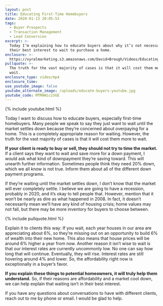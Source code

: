 ```yaml
---
layout: post
title: Educating First-Time Homebuyers
date: 2020-01-13 20:05:53
tags:
  - Buyer Prospects
  - Transaction Management
  - Lead Conversion
excerpt: >-
  Today I’m explaining how to educate buyers about why it’s not necessarily in
  their best interest to wait to purchase a home.
enclosure: >-
  https://vyralmarketing.s3.amazonaws.com/David+Brough/Videos/Educating+First-Time+Homebuyers.mp4
pullquote: >-
  The truth for the vast majority of cases is that it will cost them more to
  wait.
enclosure_type: video/mp4
enclosure_time:
use_youtube_image: false
youtube_alternate_image: /uploads/educate-buyers-youtube.jpg
youtube_code: MTMAWiczSGE
---
```


{% include youtube.html %}

Today I want to discuss how to educate buyers, especially first-time homebuyers. Many people we speak to say they just want to wait until the market settles down because they’re concerned about overpaying for a home. This is a completely appropriate reason for waiting. However, the truth for the vast majority of cases is that it will cost them more to wait.&nbsp;

**If your client is ready to buy or sell, they should not try to time the market.** If a client says they want to wait and save more for a down payment, I would ask what kind of downpayment they’re saving toward. This will unearth further information. Sometimes people think they need 20% down, which we all know is not true. Inform them about all of the different down payment programs.&nbsp;

If they’re waiting until the market settles down, I don’t know that the market will ever completely settle. I believe we are going to have a recession, probably in 2020, and it’s okay to tell people that. However, mention that it won’t be nearly as dire as what happened in 2008. In fact, it doesn’t necessarily mean we’ll have any kind of housing crisis; home values may not fall, but there may be more inventory for buyers to choose between.

{% include pullquote.html %}

Explain it to clients this way: If you wait, each year houses in our area are appreciating about 6%, so they’re missing out on an opportunity to build 6% of wealth into their new home. This also means that house prices will be around 6% higher a year from now. Another reason it isn’t wise to wait is that our interest rates are currently uncommonly low. No one can say how long that will continue. Eventually, they will rise. Interest rates are still hovering around 4% and lower. So, the affordability right now is exceptionally in a buyer’s favor.&nbsp;

**If you explain these things to potential homeowners, it will truly help them understand.** So, if their reasons are affordability and a market cool down, we can help explain that waiting isn’t in their best interest.&nbsp;

If you have any questions about conversations to have with different clients, reach out to me by phone or email. I would be glad to help.
